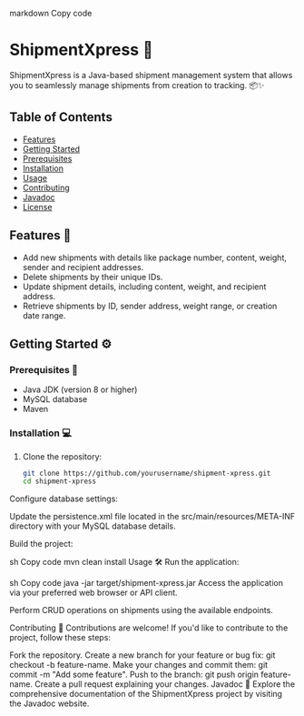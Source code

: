 markdown
Copy code
# ShipmentXpress :truck:

ShipmentXpress is a Java-based shipment management system that allows you to seamlessly manage shipments from creation to tracking. 📦✨

## Table of Contents

- [Features](#features)
- [Getting Started](#getting-started)
- [Prerequisites](#prerequisites)
- [Installation](#installation)
- [Usage](#usage)
- [Contributing](#contributing)
- [Javadoc](#javadoc)
- [License](#license)

## Features :rocket:

- Add new shipments with details like package number, content, weight, sender and recipient addresses.
- Delete shipments by their unique IDs.
- Update shipment details, including content, weight, and recipient address.
- Retrieve shipments by ID, sender address, weight range, or creation date range.

## Getting Started :gear:

### Prerequisites :wrench:

- Java JDK (version 8 or higher)
- MySQL database
- Maven

### Installation :computer:

1. Clone the repository:
   ```sh
   git clone https://github.com/yourusername/shipment-xpress.git
   cd shipment-xpress
Configure database settings:

Update the persistence.xml file located in the src/main/resources/META-INF directory with your MySQL database details.

Build the project:

sh
Copy code
mvn clean install
Usage :hammer_and_wrench:
Run the application:

sh
Copy code
java -jar target/shipment-xpress.jar
Access the application via your preferred web browser or API client.

Perform CRUD operations on shipments using the available endpoints.

Contributing :raised_hands:
Contributions are welcome! If you'd like to contribute to the project, follow these steps:

Fork the repository.
Create a new branch for your feature or bug fix: git checkout -b feature-name.
Make your changes and commit them: git commit -m "Add some feature".
Push to the branch: git push origin feature-name.
Create a pull request explaining your changes.
Javadoc :book:
Explore the comprehensive documentation of the ShipmentXpress project by visiting the Javadoc website.
